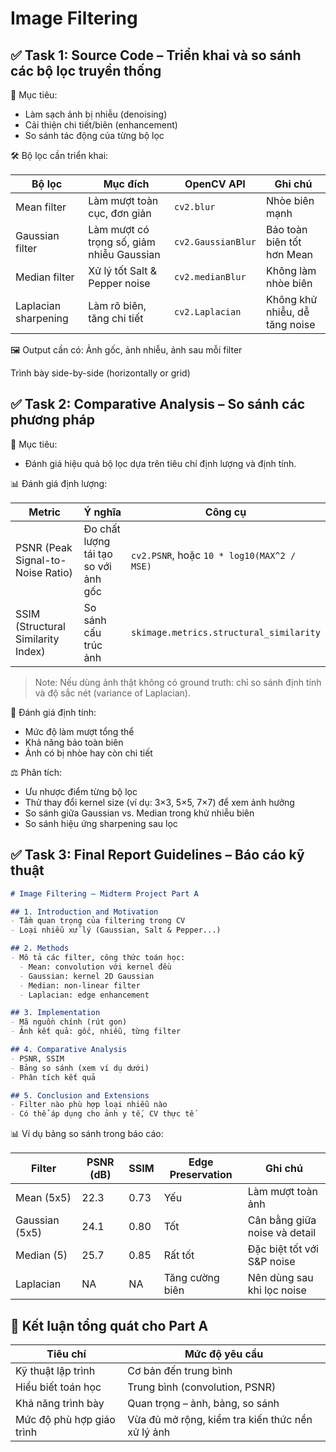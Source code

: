 # Image Filtering

## ✅ Task 1: Source Code – Triển khai và so sánh các bộ lọc truyền thống

🎯 Mục tiêu:
- Làm sạch ảnh bị nhiễu (denoising)
- Cải thiện chi tiết/biên (enhancement)
- So sánh tác động của từng bộ lọc

🛠️ Bộ lọc cần triển khai:

| Bộ lọc            | Mục đích                          | OpenCV API          | Ghi chú                     |
|--------------------|-----------------------------------|---------------------|-----------------------------|
| Mean filter        | Làm mượt toàn cục, đơn giản       | `cv2.blur`          | Nhòe biên mạnh             |
| Gaussian filter    | Làm mượt có trọng số, giảm nhiễu Gaussian | `cv2.GaussianBlur`  | Bảo toàn biên tốt hơn Mean |
| Median filter      | Xử lý tốt Salt & Pepper noise     | `cv2.medianBlur`    | Không làm nhòe biên         |
| Laplacian sharpening | Làm rõ biên, tăng chi tiết       | `cv2.Laplacian`     | Không khử nhiễu, dễ tăng noise |

🖼️ Output cần có:
Ảnh gốc, ảnh nhiễu, ảnh sau mỗi filter

Trình bày side-by-side (horizontally or grid)

## ✅ Task 2: Comparative Analysis – So sánh các phương pháp
🎯 Mục tiêu:
- Đánh giá hiệu quả bộ lọc dựa trên tiêu chí định lượng và định tính.

📊 Đánh giá định lượng:

| Metric | Ý nghĩa | Công cụ |
|--------|---------|---------|
| PSNR (Peak Signal-to-Noise Ratio) | Đo chất lượng tái tạo so với ảnh gốc | `cv2.PSNR`, hoặc `10 * log10(MAX^2 / MSE)` |
| SSIM (Structural Similarity Index) | So sánh cấu trúc ảnh | `skimage.metrics.structural_similarity` |

> Note: Nếu dùng ảnh thật không có ground truth: chỉ so sánh định tính và độ sắc nét (variance of Laplacian).

👀 Đánh giá định tính:
- Mức độ làm mượt tổng thể
- Khả năng bảo toàn biên
- Ảnh có bị nhòe hay còn chi tiết

⚖️ Phân tích:
- Ưu nhược điểm từng bộ lọc
- Thử thay đổi kernel size (ví dụ: 3×3, 5×5, 7×7) để xem ảnh hưởng
- So sánh giữa Gaussian vs. Median trong khử nhiễu biên
- So sánh hiệu ứng sharpening sau lọc

## ✅ Task 3: Final Report Guidelines – Báo cáo kỹ thuật

```md
# Image Filtering – Midterm Project Part A

## 1. Introduction and Motivation
- Tầm quan trọng của filtering trong CV
- Loại nhiễu xử lý (Gaussian, Salt & Pepper...)

## 2. Methods
- Mô tả các filter, công thức toán học:
  - Mean: convolution với kernel đều
  - Gaussian: kernel 2D Gaussian
  - Median: non-linear filter
  - Laplacian: edge enhancement

## 3. Implementation
- Mã nguồn chính (rút gọn)
- Ảnh kết quả: gốc, nhiễu, từng filter

## 4. Comparative Analysis
- PSNR, SSIM
- Bảng so sánh (xem ví dụ dưới)
- Phân tích kết quả

## 5. Conclusion and Extensions
- Filter nào phù hợp loại nhiễu nào
- Có thể áp dụng cho ảnh y tế, CV thực tế
```

📊 Ví dụ bảng so sánh trong báo cáo:

| Filter        | PSNR (dB) | SSIM  | Edge Preservation | Ghi chú |
|---------------|-----------|-------|-------------------|--------|
| Mean (5x5)    | 22.3      | 0.73  | Yếu               | Làm mượt toàn ảnh |
| Gaussian (5x5)| 24.1      | 0.80  | Tốt               | Cân bằng giữa noise và detail |
| Median (5)    | 25.7      | 0.85  | Rất tốt           | Đặc biệt tốt với S&P noise |
| Laplacian     | NA        | NA    | Tăng cường biên   | Nên dùng sau khi lọc noise |

## 📌 Kết luận tổng quát cho Part A

| Tiêu chí               | Mức độ yêu cầu                              |
|------------------------|---------------------------------------------|
| Kỹ thuật lập trình     | Cơ bản đến trung bình                       |
| Hiểu biết toán học     | Trung bình (convolution, PSNR)              |
| Khả năng trình bày     | Quan trọng – ảnh, bảng, so sánh             |
| Mức độ phù hợp giáo trình | Vừa đủ mở rộng, kiểm tra kiến thức nền xử lý ảnh |
